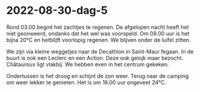 # 2022-08-30-dag-5
Rond 03.00 begint het zachtjes te regenen. De afgelopen nacht heeft het niet geonweerd, ondanks dat het wel was voorspeld. Om 09.00 uur is het bijna 20°C en hetblijft voorlopig regenen. We blijven onder de luifel zitten.

We zijn via kleine weggetjes naar de Decathlon in Saint-Maur fegaan. In de buurt is ook een Leclerc en een Action. Deze ook gelojk maar bezocht. 
Châtauroux ligt vlakbij. We hebben even in het centrum gekeken.

Ondertussen is het droog en schijnt de zon weer. Terug naar de camping om weer lekker te genieten. Het is om 16.00 uur ongeveet 24°C.

